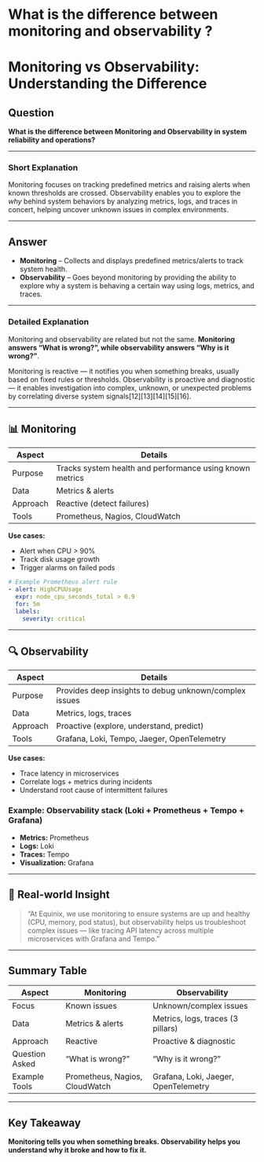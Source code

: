 # What is the difference between monitoring and observability ?

# Monitoring vs Observability: Understanding the Difference

## Question

**What is the difference between Monitoring and Observability in system reliability and operations?**

---

### Short Explanation

Monitoring focuses on tracking predefined metrics and raising alerts when known thresholds are crossed. Observability enables you to explore the *why* behind system behaviors by analyzing metrics, logs, and traces in concert, helping uncover unknown issues in complex environments.

---

## Answer

- **Monitoring** – Collects and displays predefined metrics/alerts to track system health.
- **Observability** – Goes beyond monitoring by providing the ability to explore why a system is behaving a certain way using logs, metrics, and traces.

---

### Detailed Explanation

Monitoring and observability are related but not the same. **Monitoring answers “What is wrong?”, while observability answers “Why is it wrong?”**.

Monitoring is reactive — it notifies you when something breaks, usually based on fixed rules or thresholds. Observability is proactive and diagnostic — it enables investigation into complex, unknown, or unexpected problems by correlating diverse system signals[12][13][14][15][16].

---

## 📊 Monitoring

| Aspect     | Details                                                           |
|------------|-------------------------------------------------------------------|
| Purpose    | Tracks system health and performance using known metrics           |
| Data       | Metrics & alerts                                                  |
| Approach   | Reactive (detect failures)                                        |
| Tools      | Prometheus, Nagios, CloudWatch                                    |

**Use cases:**
- Alert when CPU > 90%
- Track disk usage growth
- Trigger alarms on failed pods

```yaml
# Example Prometheus alert rule
- alert: HighCPUUsage
  expr: node_cpu_seconds_total > 0.9
  for: 5m
  labels:
    severity: critical
```


---

## 🔍 Observability

| Aspect     | Details                                                           |
|------------|-------------------------------------------------------------------|
| Purpose    | Provides deep insights to debug unknown/complex issues            |
| Data       | Metrics, logs, traces                                             |
| Approach   | Proactive (explore, understand, predict)                          |
| Tools      | Grafana, Loki, Tempo, Jaeger, OpenTelemetry                       |

**Use cases:**
- Trace latency in microservices
- Correlate logs + metrics during incidents
- Understand root cause of intermittent failures

### Example: Observability stack (Loki + Prometheus + Tempo + Grafana)
- **Metrics:** Prometheus  
- **Logs:** Loki  
- **Traces:** Tempo  
- **Visualization:** Grafana  


---

## 🧠 Real-world Insight

> “At Equinix, we use monitoring to ensure systems are up and healthy (CPU, memory, pod status), but observability helps us troubleshoot complex issues — like tracing API latency across multiple microservices with Grafana and Tempo.”

---

## Summary Table

| Aspect          | Monitoring                           | Observability                          |
|-----------------|--------------------------------------|----------------------------------------|
| Focus           | Known issues                         | Unknown/complex issues                 |
| Data            | Metrics & alerts                     | Metrics, logs, traces (3 pillars)      |
| Approach        | Reactive                             | Proactive & diagnostic                 |
| Question Asked  | “What is wrong?”                     | “Why is it wrong?”                     |
| Example Tools   | Prometheus, Nagios, CloudWatch       | Grafana, Loki, Jaeger, OpenTelemetry   |

---

## Key Takeaway

**Monitoring tells you when something breaks. Observability helps you understand why it broke and how to fix it.**


 
